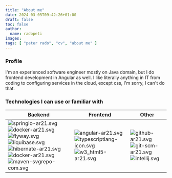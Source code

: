 ```yaml
---
title: "About me"
date: 2024-03-05T09:42:26+01:00
draft: false
toc: false
author: 
  name: radopeti
images:
tags: [ "peter rado", "cv", "about me" ]
---
```

### Profile
I'm an experienced software engineer mostly on Java domain, but I do frontend development in Angular as well.
I like literally anything in IT from coding to configuring services in the cloud, except css, I'm sorry, I can't do that.

### Technologies I can use or familiar with
| Backend                                                                                                                                                                                                                                                                                                              | Frontend                                                                                                                                                                          | Other                                                                                                                        |
|----------------------------------------------------------------------------------------------------------------------------------------------------------------------------------------------------------------------------------------------------------------------------------------------------------------------|-----------------------------------------------------------------------------------------------------------------------------------------------------------------------------------|------------------------------------------------------------------------------------------------------------------------------|
| ![springio-ar21.svg](/about/springio-ar21.svg) ![docker-ar21.svg](/about/docker-ar21.svg) ![flyway.svg](/about/flyway.svg) ![liquibase.svg](/about/liquibase.svg) ![hibernate-ar21.svg](/about/hibernate-ar21.svg) ![docker-ar21.svg](/about/docker-ar21.svg) ![maven-svgrepo-com.svg](/about/maven-svgrepo-com.svg) | ![angular-ar21.svg](/about/angular-ar21.svg) ![typescriptlang-icon.svg](/about/typescriptlang-icon.svg) ![w3_html5-ar21.svg](/about/w3_html5-ar21.svg) | ![github-ar21.svg](/about/github-ar21.svg) ![git-scm-ar21.svg](/about/git-scm-ar21.svg) ![intellij.svg](/about/intellij.svg) | 
